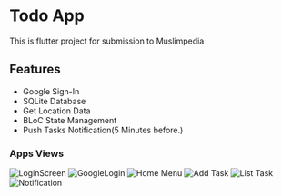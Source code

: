 # Todo App

This is flutter project for submission to Muslimpedia

## Features

- Google Sign-In
- SQLite Database
- Get Location Data
- BLoC State Management
- Push Tasks Notification(5 Minutes before.)

### Apps Views
![LoginScreen](https://user-images.githubusercontent.com/87126929/126972638-0b9fc0e0-9c9b-4b3e-a8b6-c890c7fad988.jpg) ![GoogleLogin](https://user-images.githubusercontent.com/87126929/126972765-49b8e827-e047-4edf-a1e7-81106566e591.jpg) ![Home Menu](https://user-images.githubusercontent.com/87126929/126972868-ba5f0f92-6afa-44bb-8d29-818a5e34d1a8.jpg) ![Add Task](https://user-images.githubusercontent.com/87126929/126972885-05adc217-dd3f-4993-ac28-48ab693b87c5.jpg) ![List Task](https://user-images.githubusercontent.com/87126929/126972911-b4545b5a-8283-4a37-95a6-235cc2274fba.jpg) ![Notification](https://user-images.githubusercontent.com/87126929/126972939-4a0c53cb-00cd-4f32-a09d-0df565926a35.jpg)
